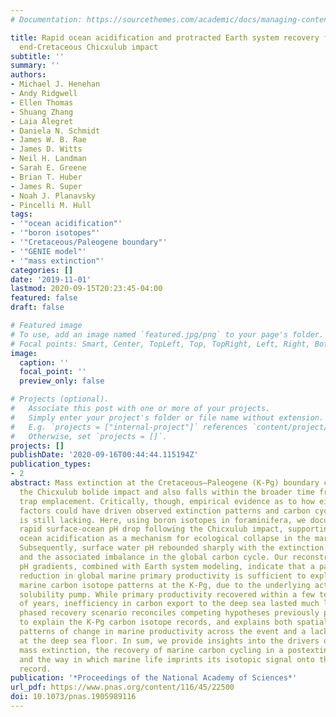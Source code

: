 ```yaml
---
# Documentation: https://sourcethemes.com/academic/docs/managing-content/

title: Rapid ocean acidification and protracted Earth system recovery followed the
  end-Cretaceous Chicxulub impact
subtitle: ''
summary: ''
authors:
- Michael J. Henehan
- Andy Ridgwell
- Ellen Thomas
- Shuang Zhang
- Laia Alegret
- Daniela N. Schmidt
- James W. B. Rae
- James D. Witts
- Neil H. Landman
- Sarah E. Greene
- Brian T. Huber
- James R. Super
- Noah J. Planavsky
- Pincelli M. Hull
tags:
- '"ocean acidification"'
- '"boron isotopes"'
- '"Cretaceous/Paleogene boundary"'
- '"GENIE model"'
- '"mass extinction"'
categories: []
date: '2019-11-01'
lastmod: 2020-09-15T20:23:45-04:00
featured: false
draft: false

# Featured image
# To use, add an image named `featured.jpg/png` to your page's folder.
# Focal points: Smart, Center, TopLeft, Top, TopRight, Left, Right, BottomLeft, Bottom, BottomRight.
image:
  caption: ''
  focal_point: ''
  preview_only: false

# Projects (optional).
#   Associate this post with one or more of your projects.
#   Simply enter your project's folder or file name without extension.
#   E.g. `projects = ["internal-project"]` references `content/project/deep-learning/index.md`.
#   Otherwise, set `projects = []`.
projects: []
publishDate: '2020-09-16T00:44:44.115194Z'
publication_types:
- 2
abstract: Mass extinction at the Cretaceous–Paleogene (K-Pg) boundary coincides with
  the Chicxulub bolide impact and also falls within the broader time frame of Deccan
  trap emplacement. Critically, though, empirical evidence as to how either of these
  factors could have driven observed extinction patterns and carbon cycle perturbations
  is still lacking. Here, using boron isotopes in foraminifera, we document a geologically
  rapid surface-ocean pH drop following the Chicxulub impact, supporting impact-induced
  ocean acidification as a mechanism for ecological collapse in the marine realm.
  Subsequently, surface water pH rebounded sharply with the extinction of marine calcifiers
  and the associated imbalance in the global carbon cycle. Our reconstructed water-column
  pH gradients, combined with Earth system modeling, indicate that a partial ∼50%
  reduction in global marine primary productivity is sufficient to explain observed
  marine carbon isotope patterns at the K-Pg, due to the underlying action of the
  solubility pump. While primary productivity recovered within a few tens of thousands
  of years, inefficiency in carbon export to the deep sea lasted much longer. This
  phased recovery scenario reconciles competing hypotheses previously put forward
  to explain the K-Pg carbon isotope records, and explains both spatially variable
  patterns of change in marine productivity across the event and a lack of extinction
  at the deep sea floor. In sum, we provide insights into the drivers of the last
  mass extinction, the recovery of marine carbon cycling in a postextinction world,
  and the way in which marine life imprints its isotopic signal onto the geological
  record.
publication: '*Proceedings of the National Academy of Sciences*'
url_pdf: https://www.pnas.org/content/116/45/22500
doi: 10.1073/pnas.1905989116
---
```


